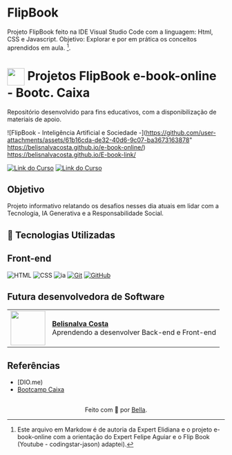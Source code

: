 # FlipBook

Projeto FlipBook feito na IDE Visual Studio Code com a linguagem: Html, CSS e Javascript. Objetivo: Explorar e por em prática os conceitos aprendidos em aula. [^1].

<h1>
    <a href="https://www.dio.me/">
     <img align="center" width="40px" src="https://hermes.digitalinnovation.one/assets/diome/logo-minimized.png"></a>
    <span>Projetos FlipBook e-book-online - Bootc. Caixa</span>
</h1>

Repositório desenvolvido para fins educativos, com a disponibilização de materiais de apoio.

![FlipBook - Inteligência Artificial e Sociedade -](https://github.com/user-attachments/assets/61b16cda-de32-40d6-9c07-ba3673163878"
https://belisnalvacosta.github.io/e-book-online/)
https://belisnalvacosta.github.io/E-book-link/

[![Link do Curso](https://img.shields.io/badge/▶-000?style=for-the-badge&logo=movie&logoColor=E94D5F)](https://web.dio.me/course/versionamento-de-codigo-com-git-e-github/learning/f3cbaa66-efbd-4c25-842e-2069c188c066) 
[![Link do Curso](https://img.shields.io/badge/Acesse%20o%20Curso%20na%20Plataforma-E94D5F?style=for-the-badge)](https://web.dio.me/course/versionamento-de-codigo-com-git-e-github/learning/f3cbaa66-efbd-4c25-842e-2069c188c066) 

## Objetivo
Projeto informativo relatando os desafios nesses dia atuais em lidar com a Tecnologia, IA Generativa e a Responsabilidade Social.

## 🤖 Tecnologias Utilizadas
## Front-end
![HTML](https://img.shields.io/badge/HTML-000?style=for-the-badge&logo=html5&logoColor=30A3DC)
![CSS](https://img.shields.io/badge/CSS-000?style=for-the-badge&logo=css3&logoColor=E94D5F)
![ia](https://github.com/user-attachments/assets/eb3150c5-1785-41ae-8091-9cff51ebfdeb)
[![Git](https://img.shields.io/badge/Git-000?style=for-the-badge&logo=git&logoColor=E94D5F)](https://git-scm.com/doc) 
[![GitHub](https://img.shields.io/badge/GitHub-000?style=for-the-badge&logo=github&logoColor=30A3DC)](https://docs.github.com/)
<br>

## Futura desenvolvedora de Software
<table>
  <tr>
    <td>
      <img width="80px" align="center" src="https://avatars.githubusercontent.com/BelisnalvaCosta"/>
    </td>
    <td align="left">
      <a href="https://github.com/BelisnalvaCosta">
        <span><b>Belisnalva Costa</b></span>
      </a>
      <br>
      <span>Aprendendo a desenvolver Back-end e Front-end</span>
    </td>
  </tr>
</table>

## Referências
- [DIO.me)
- [Bootcamp Caixa](https://web.dio.me/track/coding-the-future-ia-generativa-microsoft-copilot)
  
##
<div align="center">Feito com 💙 por <a href="https://github.com/BelisnalvaCosta/">Bella</a>.</div>

[^1]: Este arquivo em Markdow é de autoria da Expert Elidiana e o projeto e-book-online com a orientação do Expert Felipe Aguiar e o Flip Book (Youtube - codingstar-jason) adaptei).
